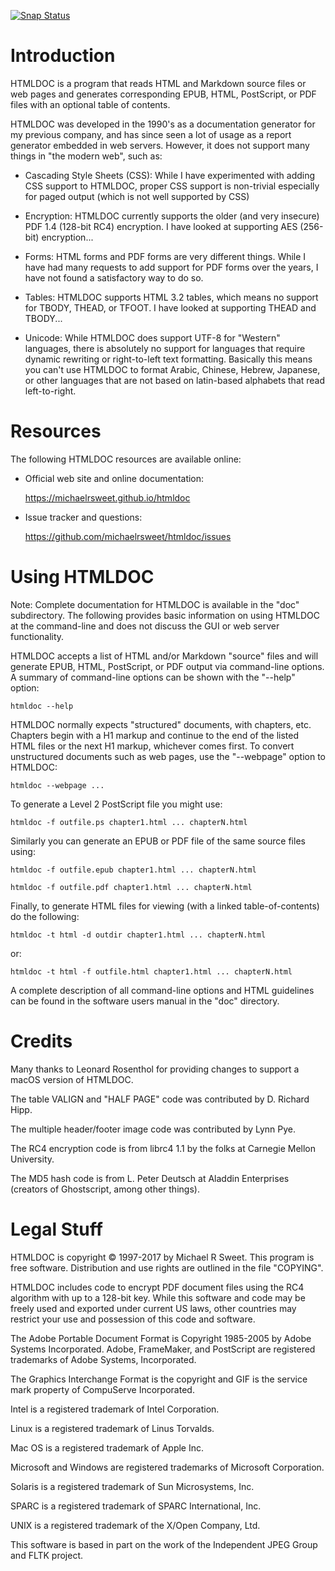 [![Snap Status](https://build.snapcraft.io/badge/michaelrsweet/htmldoc.svg)](https://build.snapcraft.io/user/michaelrsweet/htmldoc)

# Introduction

HTMLDOC is a program that reads HTML and Markdown source files or web pages and
generates corresponding EPUB, HTML, PostScript, or PDF files with an optional
table of contents.

HTMLDOC was developed in the 1990's as a documentation generator for my previous
company, and has since seen a lot of usage as a report generator embedded in web
servers.  However, it does not support many things in "the modern web", such as:

- Cascading Style Sheets (CSS): While I have experimented with adding CSS
  support to HTMLDOC, proper CSS support is non-trivial especially for paged
  output (which is not well supported by CSS)

- Encryption: HTMLDOC currently supports the older (and very insecure) PDF 1.4
  (128-bit RC4) encryption.  I have looked at supporting AES (256-bit)
  encryption...

- Forms: HTML forms and PDF forms are very different things.  While I have had
  many requests to add support for PDF forms over the years, I have not found a
  satisfactory way to do so.

- Tables: HTMLDOC supports HTML 3.2 tables, which means no support for TBODY,
  THEAD, or TFOOT.  I have looked at supporting THEAD and TBODY...

- Unicode: While HTMLDOC does support UTF-8 for "Western" languages, there is
  absolutely no support for languages that require dynamic rewriting or
  right-to-left text formatting.  Basically this means you can't use HTMLDOC
  to format Arabic, Chinese, Hebrew, Japanese, or other languages that are not
  based on latin-based alphabets that read left-to-right.


# Resources

The following HTMLDOC resources are available online:

- Official web site and online documentation:

    https://michaelrsweet.github.io/htmldoc

- Issue tracker and questions:

    https://github.com/michaelrsweet/htmldoc/issues


# Using HTMLDOC

Note: Complete documentation for HTMLDOC is available in the "doc" subdirectory.
The following provides basic information on using HTMLDOC at the command-line
and does not discuss the GUI or web server functionality.

HTMLDOC accepts a list of HTML and/or Markdown "source" files and will generate
EPUB, HTML, PostScript, or PDF output via command-line options.  A summary of
command-line options can be shown with the "--help" option:

    htmldoc --help

HTMLDOC normally expects "structured" documents, with chapters, etc.  Chapters
begin with a H1 markup and continue to the end of the listed HTML files or the
next H1 markup, whichever comes first.  To convert unstructured documents such
as web pages, use the "--webpage" option to HTMLDOC:

    htmldoc --webpage ...

To generate a Level 2 PostScript file you might use:

    htmldoc -f outfile.ps chapter1.html ... chapterN.html

Similarly you can generate an EPUB or PDF file of the same source files using:

    htmldoc -f outfile.epub chapter1.html ... chapterN.html

    htmldoc -f outfile.pdf chapter1.html ... chapterN.html

Finally, to generate HTML files for viewing (with a linked table-of-contents) do
the following:

    htmldoc -t html -d outdir chapter1.html ... chapterN.html

or:

    htmldoc -t html -f outfile.html chapter1.html ... chapterN.html

A complete description of all command-line options and HTML guidelines can be
found in the software users manual in the "doc" directory.


# Credits

Many thanks to Leonard Rosenthol for providing changes to support a macOS
version of HTMLDOC.

The table VALIGN and "HALF PAGE" code was contributed by D. Richard Hipp.

The multiple header/footer image code was contributed by Lynn Pye.

The RC4 encryption code is from librc4 1.1 by the folks at Carnegie Mellon
University.

The MD5 hash code is from L. Peter Deutsch at Aladdin Enterprises (creators
of Ghostscript, among other things).


# Legal Stuff

HTMLDOC is copyright © 1997-2017 by Michael R Sweet.  This program is free
software.  Distribution and use rights are outlined in the file "COPYING".

HTMLDOC includes code to encrypt PDF document files using the RC4 algorithm
with up to a 128-bit key. While this software and code may be freely used
and exported under current US laws, other countries may restrict your use
and possession of this code and software.

The Adobe Portable Document Format is Copyright 1985-2005 by Adobe Systems
Incorporated. Adobe, FrameMaker, and PostScript are registered trademarks of
Adobe Systems, Incorporated.

The Graphics Interchange Format is the copyright and GIF is the service mark
property of CompuServe Incorporated.

Intel is a registered trademark of Intel Corporation.

Linux is a registered trademark of Linus Torvalds.

Mac OS is a registered trademark of Apple Inc.

Microsoft and Windows are registered trademarks of Microsoft Corporation.

Solaris is a registered trademark of Sun Microsystems, Inc.

SPARC is a registered trademark of SPARC International, Inc.

UNIX is a registered trademark of the X/Open Company, Ltd.

This software is based in part on the work of the Independent JPEG Group and
FLTK project.
